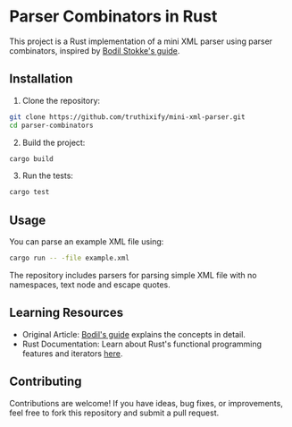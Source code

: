 # Parser Combinators in Rust

This project is a Rust implementation of a mini XML parser using parser combinators, inspired by [Bodil Stokke's guide](https://bodil.lol/parser-combinators/).

## Installation
1. Clone the repository:
```bash
git clone https://github.com/truthixify/mini-xml-parser.git
cd parser-combinators
```

2. Build the project:
```bash
cargo build
```

3. Run the tests:
```bash
cargo test
```

## Usage
You can parse an example XML file using:
```bash
cargo run -- -file example.xml
```

The repository includes parsers for parsing simple XML file with no namespaces, text node and escape quotes.

## Learning Resources
- Original Article: [Bodil's guide](https://bodil.lol/parser-combinators/) explains the concepts in detail.
- Rust Documentation: Learn about Rust's functional programming features and iterators [here](https://doc.rust-lang.org/book/).

## Contributing

Contributions are welcome! If you have ideas, bug fixes, or improvements, feel free to fork this repository and submit a pull request.